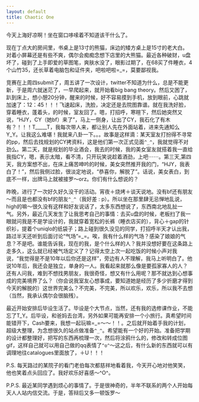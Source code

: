 ```yaml
---
layout: default
title: Chaotic One
---
```


今天上海好凉啊！坐在窗口哆嗦着不知道该干什么了。

现在丁点大的房间里，书桌上是13寸的熊猫，床边的矮方桌上是15寸的老大白。对着小屏幕还是有些不爽，偶尔会痴痴念想下店里的大熊猫。最近各种破财，u盘坏了，碰到了上手即爱的草图笔，爽肤水没了，眼影过期了，在68买了件睡衣，4个山竹35，还长草着电脑包和证件夹，吧啦吧啦=_=，莫要鄙视我。

竞赛在上周四submit了，周五讲了一次设计，twitter不知道为什么，总是不能更新，于是周六就迷茫了，一早爬起来，就开始看big bang theory。然后又困了，趴到床上，想小憩20分钟，醒来的时候，好不容易摸到手机，放到眼前，心跳就加速了：12：45！！！飞速起床，洗脸，决定还是去院图靠谱。就在我洗好脸，穿着睡衣，蓬着头，的时候，室友回了。嗯，打招呼，寒暄下，然后她突然又说，“HJY，CY（她bf）来了”，马上一侧身，让出了CY，我石化了有木有？！！！T_____T，我每次带人来，都让别人先在外面站着，进来先通知么Y_Y。让我这么难堪！我就来八卦一下。。。故事是这样滴：某天室友打扮得不寻常的pp，然后去找规划的CY拷资料，这是他们第一次正式见面`^_^`，我就觉得不对劲么。第二天，就是规划的毕业酒会，我去的时候，我的美女室友就搭着我一直给我指CY，嗯，表示太暗，看不清，只开玩笑说趁着酒劲，上吧⋯⋯。第三天,第四天，我方案想不出，在床上痛苦呻吟的时候，美女突然推开我的门，“HJY，我表白了！”，然后我侧过脸，很淡定地说，“恭喜你，解脱了”。话说，美女表白，到底不一样，出牌马上就被接罗～orz。你们有什么想说的？

昨晚，进行了一次好久好久没干的活动。宵夜＋烧烤＋谈天说地。没有bf还有朋友～而且是也都没有bf的朋友`^_^`（我好差 : p）。所以坐在那里肆无忌惮地乱说，high的嘛～很久没有这样和好友说话了，太多东西想说了，东西南北地乱扯一气。另外，最近几天发生了让我思考自己的事情：去买u盘的时候，老板扫了我一眼就问我是不是学设计的，我就穿着宽松的长裤（睡衣店买的），背心＋gap的针织衫，提着个uniqlo的纸袋子；路上碰到很久没见的同学，打招呼半天才认出我，路过半天还听到后面讨论“气场”=_=。唉，我有什么样的气场？感染了娘娘的气息？不是吧。谁能告诉我，现在的我，是个什么样的人？我并没想好要在这条路上走多久，这么就已经被气场定义了？记得太空上次一起吃饭的时候小声对我说，“我觉得是不是10年以后你还是这样”，旁边有人不理解，我马上听明白了。他说10年后，我还会是独立，单身的一人。我看起来就那么像是要孤家寡人的人？还有人问我，难到不想找男朋友，我很奇怪，想又有什么用呢？那不就达到心想事成的完美境界了么？（你会说我室友心想事成，要知道她是经历了多少折磨才得到今天的解脱的）这世界完美么？不完美，不完美，所以欢乐，欢乐，所以我不去想（当然，我承认偶尔会很脑残）。

最近开始安排后毕设生活了。毕设是个大节点，当然，还有我的选修课作业，不能忘了T_Y。后毕设，和爸妈去台湾，另外如果可能再安排一个小旅行。真希望时间能错开下，Cash要来，我想一起玩嘛=_=～～！！。之后就开始着手我的计划，超级大整理，为念想很久的站点做准备`^_^`。希望能有一个好的开始。准备把学期的设计都整理好，把写的东西再梳理一次，然后将涂鸦什么的，修改和转成位图gif，这样自己就可以用自己做的qq表情了`^o^`～这之后，有什么新的东西就可以有调理地往catalogues里面放了，＋U！！！

P.S. 每天路过的某院子的看门老伯每次都慈祥地看着我，今天开心地对他笑笑，他也笑着点头回应了。我好欢乐好喜感～^O^。

P.P.S. 最近某同学遇到烦心的事情了。于是很神奇的，半年不联系的两个人开始每天人人站内信交流。于是，答辩后又多一顿饭罗～
